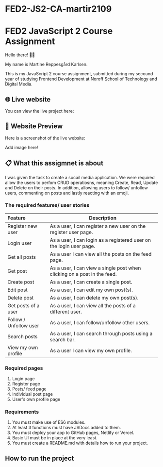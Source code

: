 # FED2-JS2-CA-martir2109

# FED2 JavaScript 2 Course Assignment

Hello there! 👋🏼

My name is Martine Reppesgård Karlsen.

This is my JavaScript 2 course assignment, submitted during my secound year of studying Frontend Development at Noroff School of Technology and Digital Media.

## 🌐 Live website

You can view the live project here:

## 📸 Website Preview

Here is a screenshot of the live website:

Add image here!

## 📋 What this assigmnet is about

I was given the task to create a socail media application. We were required allow the users to perfom CRUD operatiosns, meaning Create, Read, Update and Delete on their posts.
In addition, allowing users to follow/ unfollow users, commenting on posts and lastly reacting with an emoji.

### The required features/ user stories

| Feature                | Description                                                              |
| :--------------------- | ------------------------------------------------------------------------ |
| Register new user      | As a user, I can register a new user on the register user page.          |
| Login user             | As a user, I can login as a registered user on the login user page.      |
| Get all posts          | As a user I can view all the posts on the feed page.                     |
| Get post               | As a user, I can view a single post when clicking on a post in the feed. |
| Create post            | As a user, I can create a single post.                                   |
| Edit post              | As a user, I can edit my own post(s).                                    |
| Delete post            | As a user, I can delete my own post(s).                                  |
| Get posts of a user    | As a user, I can view all the posts of a different user.                 |
| Follow / Unfollow user | As a user, I can follow/unfollow other users.                            |
| Search posts           | As a user, I can search through posts using a search bar.                |
| View my own profile    | As a user I can view my own profile.                                     |

### Required pages

1. Login page
2. Register page
3. Posts/ feed page
4. Individual post page
5. User's own profile page

### Requirements

1. You must make use of ES6 modules.
2. At least 3 functions must have JSDocs added to them.
3. You must deploy your app to GitHub pages, Netlify or Vercel.
4. Basic UI must be in place at the very least.
5. You must create a README.md with details how to run your project.

## How to run the project
